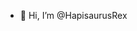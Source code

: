 - 👋 Hi, I’m @HapisaurusRex

<!---
HapisaurusRex/HapisaurusRex is a ✨ special ✨ repository because its `README.md` (this file) appears on your GitHub profile.
You can click the Preview link to take a look at your changes.
--->
